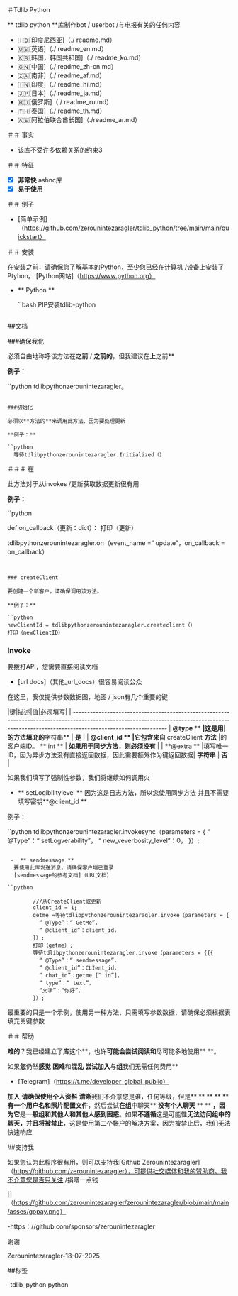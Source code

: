 ＃Tdlib Python

** tdlib python **库制作bot / userbot /与电报有关的任何内容

 - 🇮🇩[印度尼西亚]（./ readme.md）
 - 🇺🇸[英语]（./ readme_en.md）
 - 🇰🇷[韩国，韩国共和国]（./ readme_ko.md）
 - 🇨🇳[中国]（./ readme_zh-cn.md）
 - 🇿🇦[南非]（./ readme_af.md）
 - 🇮🇳[印度]（./ readme_hi.md）
 - 🇯🇵[日本]（./ readme_ja.md）
 - 🇷🇺[俄罗斯]（./ readme_ru.md）
 - 🇹🇭[泰国]（./ readme_th.md）
 - 🇦🇪[阿拉伯联合酋长国]（./readme_ar.md）


＃＃ 事实

 - 该库不受许多依赖关系的约束3

＃＃ 特征

 -  [x] **非常快** ashnc库
 -  [x] **易于使用**

＃＃ 例子

 -  [简单示例]（https://github.com/zerounintezaragler/tdlib_python/tree/main/main/quickstart）



＃＃ 安装

在安装之前，请确保您了解基本的Python，至少您已经在计算机 /设备上安装了Ptyhon。 [Python网站]（https://www.python.org）

- ** Python **

  ``bash
  PIP安装tdlib-python
  ````````

##文档

###确保我化

必须自由地称呼该方法在**之前** / **之前的**，但我建议在**上**之前**

**例子：**

``python
  tdlibpythonzerounintezaragler。
````````

###初始化

必须以**方法的**来调用此方法，因为要处理更新

**例子：**

``python
  等待tdlibpythonzerounintezaragler.Initialized（）
````````

＃＃＃ 在

此方法对于从invokes /更新获取数据更新很有用

**例子：**

``python

  def on_callback（更新：dict）：
    打印（更新）

  tdlibpythonzerounintezaragler.on（event_name =“ update”，on_callback = on_callback）
  
````````


### createClient

要创建一个新客户，请确保调用该方法。

**例子：**

``python
newClientId = tdlibpythonzerounintezaragler.createclient（）
打印（newClientID）
````````


### Invoke

要拨打API，您需要直接阅读文档

 -  [url docs]（其他_url_docs）很容易阅读公众 

在这里，我仅提供参数数据图，地图 / json有几个重要的键


|键|描述|值|必须填写|
| ---------------------------------------------------------------------------------------------------------------------------------------------------------------------------------------------
| **@type ** |这是用|的方法填充的**字符串** | **是** |
| **@client_id ** |它包含来自** createClient **方法** |的客户端ID。 ** int ** | **如果用于同步方法，则必须没有** |
| **@extra ** |填写唯一ID，因为异步方法没有直接返回数据，因此需要额外作为键返回数据| **字符串** | **否** |


如果我们填写了强制性参数，我们将继续如何调用火

 -  ** setLogibilitylevel **
  因为这是日志方法，所以您使用同步方法 
  并且不需要填写密钥**@client_id **

  例子： 


``python
  tdlibpythonzerounintezaragler.invokesync（parameters = {
    “ @Type”：“ setLogverability”，
    “ new_veverbosity_level”：0，
  }）;
````````

 -  ** sendmessage **
  要使用此库发送消息，请确保客户端已登录
  [sendmessage的参考文档]（URL文档）

``python

        ///从CreateClient或更新
        client_id = 1;
        getme =等待tdlibpythonzerounintezaragler.invoke（parameters = {
          “ @Type”：“ GetMe”，
          “ @client_id”：client_id，
        }）;
        打印（getme）;
        等待tdlibpythonzerounintezaragler.invoke（parameters = {{{
          “ @Type”：“ sendmessage”，
          “ @client_id”：CLIent_id，
          “ chat_id”：getme [“ id”]，
          “ type”：“ text”，
          “文字”：“你好”，
        }）;
````````

最重要的只是一个示例，使用另一种方法，只需填写参数数据，请确保必须根据表填充关键参数



＃＃ 帮助

**难的**？我已经建立了**库**这个**，也许**可能会尝试阅读和**尽可能多地使用** **。 

如果**您**仍然**感觉** **困难**和**混乱** **尝试加入**与**组**我们无需任何费用**

 -  [Telegram]（https://t.me/developer_global_public）

**加入** **请确保使用个人资料** **清晰**我们不介意您是谁，任何等级，但是** ** ** ** ** **有一个用户名和照片配置文件**，然后尝试**在组中**聊天** **没有个人聊天** ** ** **，因为它**是**一般组和其他人和其他人感到困惑**。如果**不遵循**这是可能性**无法访问组中的聊天，并且将被禁止**，这是使用第二个帐户的解决方案，因为被禁止后，我们无法快速响应


##支持我

如果您认为此程序很有用，则可以支持我[Github Zerounintezaragler]（https://github.com/zerounintezaragler），可提供社交媒体和我的赞助商。我不介意您是否只关注 /捐赠一点钱

[]（https://github.com/zerounintezaragler/zerounintezaragler/blob/main/main/asses/gopay.png）

-https：//github.com/sponsors/zerounintezaragler

谢谢


Zerounintezaragler-18-07-2025


##标签

-tdlib_python python